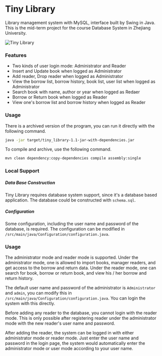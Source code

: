 # Tiny Library
Library management system with MySQL, interface built by Swing in Java. This is the mid-term project for the course Database System in Zhejiang University.

![Tiny Library](https://i.imgur.com/fIEyUmF.png)



### Features

- Two kinds of user login mode: Administrator and Reader
- Insert and Update book when logged as Administrator
- Add reader, Drop reader when logged as Administrator
- View the borrow list, borrow history, book list, user list when logged as Administrator
- Search book with name, author or year when logged as Redaer
- Borrow or Return book when logged as Reader
- View one's borrow list and borrow history when logged as Reader



### Usage

There is a archived version of the program, you can run it directly with the following command.

``` bash
java -jar target/tiny_library-1.1-jar-with-dependencies.jar
```

To compile and archive, use the following command.

``` bash
mvn clean dependency:copy-dependencies compile assembly:single
```



### Local Support
##### Data Base Construction
Tiny Library requires database system support, since it's a database based application. The database could be constructed with `schema.sql`.
##### Configuration

Some configuration, including the user name and password of the database, is required. The configuration can be modified in `/src/main/java/Configuration/configuration.java`.



### Usage

The administrator mode and reader mode is supported. Under the administrator mode, one is allowed to import books, manager readers, and get access to the borrow and return data. Under the reader mode, one can search for book, borrow or return book, and view his / her borrow and return history.

The default user name and password of the administrator is `Administrator` and `admin`, you can modify this in `/src/main/java/Configuration/configuration.java`. You can login the system with this directly.

Before adding any reader to the database, you cannot login with the reader mode. This is only possible after registering reader under the administrator mode with the new reader's user name and password.

After adding the reader, the system can be logged in with either administrator mode or reader mode. Just enter the user name and password in the login page, the system would automatically enter the administrator mode or user mode according to your user name.
